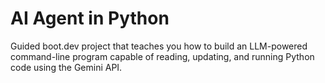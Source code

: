 # AI Agent in Python

Guided boot.dev project that teaches you how to build an LLM-powered command-line program capable of reading, updating, and running Python code using the Gemini API.

